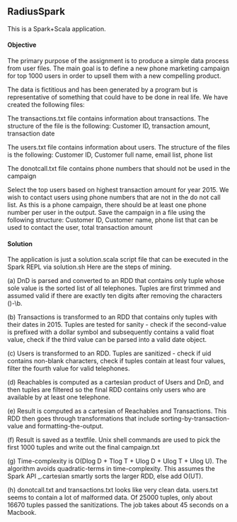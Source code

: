 
## RadiusSpark
This is a Spark+Scala application. 


#### Objective

The primary purpose of the assignment is to produce a simple data process from user files.
The main goal is to define a new phone marketing campaign for top 1000 users in order to upsell them with a new compelling product.

The data is fictitious and has been generated by a program but is representative of something that could have to be done in real life.
We have created the following files:

The transactions.txt file contains information about transactions. The structure of the file is the following: Customer ID, transaction amount, transaction date

The users.txt file contains information about users. The structure of the files is the following: Customer ID, Customer full name, email list, phone list 

The donotcall.txt file contains phone numbers that should not be used in the campaign

Select the top users based on highest transaction amount for year 2015. We wish to contact users using phone numbers that are not in the do not call list. As this is a phone campaign, there should be at least one phone number per user in the output. Save the campaign in a file using the following structure: Customer ID, Customer name, phone list that can be used to contact the user, total transaction amount


#### Solution

The application is just a solution.scala script file that can be executed in the Spark REPL via solution.sh
Here are the steps of mining.

(a) DnD is parsed and converted to an RDD that contains only tuple whose sole value is the sorted list of all telephones. Tuples are first trimmed and assumed valid if there are exactly ten digits after removing the characters ()-\b. 

(b) Transactions is transformed to an RDD that contains only tuples with their dates in 2015. Tuples are tested for sanity - check if the second-value is prefixed with a dollar symbol and subsequently contains a valid float value, check if the third value can be parsed into a valid date object. 

(c) Users is transformed to an RDD. Tuples are sanitized - check if uid contains non-blank characters, check if tuples contain at least four values, filter the fourth value for valid telephones. 

(d) Reachables is computed as a cartesian product of Users and DnD, and then tuples are filtered so the final RDD contains only users who are available by at least one telephone.

(e) Result is computed as a cartesian of Reachables and Transactions. This RDD then goes through transformations that include sorting-by-transaction-value and formatting-the-output.

(f) Result is saved as a textfile. Unix shell commands are used to pick the first 1000 tuples and write out the final campaign.txt

(g) Time-complexity is O(Dlog D + Tlog T + Ulog D + Ulog T + Ulog U). The algorithm avoids quadratic-terms in time-complexity. This assumes the Spark API _.cartesian smartly sorts the larger RDD, else add O(UT).

(h) donotcall.txt and transactions.txt looks like very clean data. users.txt seems to contain a lot of malformed data. Of 25000 tuples, only about 16670 tuples passed the sanitizations. The job takes about 45 seconds on a Macbook.

